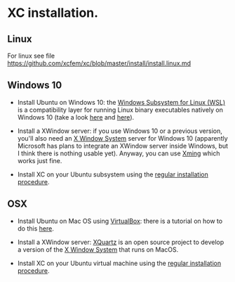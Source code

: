 # XC installation.

## Linux
For linux see file https://github.com/xcfem/xc/blob/master/install/install.linux.md


## Windows 10

- Install Ubuntu on Windows 10: the [Windows Subsystem for Linux (WSL)](https://en.wikipedia.org/wiki/Windows_Subsystem_for_Linux) is a compatibility layer for running Linux binary executables natively on Windows 10 (take a look [here](https://ubuntu.com/tutorials/ubuntu-on-windows#1-overview) and [here](https://www.microsoft.com/en-us/p/ubuntu/9nblggh4msv6?activetab=pivot:overviewtab)).

- Install a XWindow server: if you use Windows 10 or a previous version, you'll also need an [X Window System](https://en.wikipedia.org/wiki/X_Window_System) server for Windows 10 (apparently Microsoft has plans to integrate an XWindow server inside Windows, but I think there is nothing usable yet). Anyway, you can use [Xming]( http://www.straightrunning.com/XmingNotes/) which works just fine.

- Install XC on your Ubuntu subsystem using the [regular installation procedure](https://github.com/xcfem/xc/blob/master/install/install.linux.md).

## OSX

- Install Ubuntu on Mac OS using [VirtualBox](https://www.virtualbox.org/): there is a tutorial on how to do this [here](https://codingwithmanny.medium.com/installing-ubuntu-18-04-on-mac-os-with-virtualbox-ac3b39678602).

- Install a XWindow server: [XQuartz](https://www.xquartz.org/) is an open source project to develop a version of the  [X Window System](https://en.wikipedia.org/wiki/X_Window_System) that runs on MacOS. 

- Install XC on your Ubuntu virtual machine using the [regular installation procedure](https://github.com/xcfem/xc/blob/master/install/install.linux.md).





